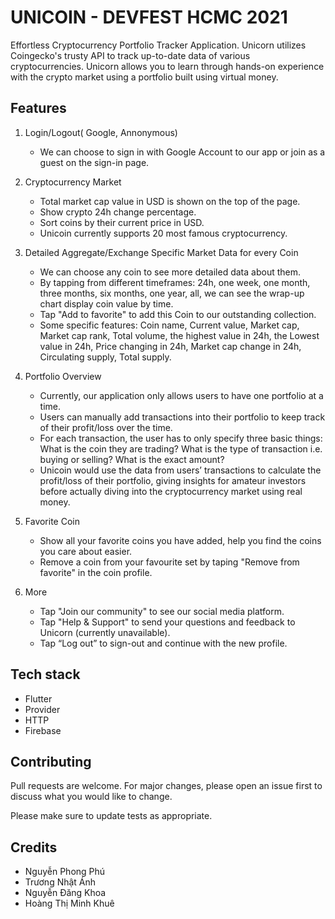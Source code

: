 # UNICOIN - DEVFEST HCMC 2021

Effortless Cryptocurrency Portfolio Tracker Application. Unicorn utilizes Coingecko's trusty API to track up-to-date data of various cryptocurrencies. Unicorn allows you to learn through hands-on experience with the crypto market using a portfolio built using virtual money.

## Features

1. Login/Logout( Google, Annonymous)
    * We can choose to sign in with Google Account to our app or join as a guest on the sign-in page.

2. Cryptocurrency Market
    * Total market cap value in USD is shown on the top of the page.
    * Show crypto 24h change percentage.
    * Sort coins by their current price in USD.
    * Unicoin currently supports 20 most famous cryptocurrency.

3. Detailed Aggregate/Exchange Specific Market Data for every Coin
    * We can choose any coin to see more detailed data about them.
    * By tapping from different timeframes: 24h, one week, one month, three months, six months, one year, all, we can see the wrap-up chart display coin value by time.
    * Tap "Add to favorite" to add this Coin to our outstanding collection.
    * Some specific features: Coin name, Current value, Market cap, Market cap rank, Total volume, the highest value in 24h, the Lowest value in 24h, Price changing in 24h, Market cap change in 24h, Circulating supply, Total supply.

4. Portfolio Overview
    * Currently, our application only allows users to have one portfolio at a time.
    * Users can manually add transactions into their portfolio to keep track of their profit/loss over the time.
    * For each transaction, the user has to only specify three basic things: What is the coin they are trading? What is the type of transaction i.e. buying or selling? What is the exact amount?
    * Unicoin would use the data from users’ transactions to calculate the profit/loss of their portfolio, giving insights for amateur investors before actually diving into the cryptocurrency market using real money.

5. Favorite Coin
    * Show all your favorite coins you have added, help you find the coins you care about easier.
    * Remove a coin from your favourite set by taping "Remove from favorite" in the coin profile.

6. More
    * Tap "Join our community" to see our social media platform. 
    * Tap "Help & Support" to send your questions and feedback to Unicorn (currently unavailable).
    * Tap “Log out” to sign-out and continue with the new profile. 

## Tech stack

- Flutter
- Provider
- HTTP
- Firebase

## Contributing
Pull requests are welcome. For major changes, please open an issue first to discuss what you would like to change.

Please make sure to update tests as appropriate.

## Credits

- Nguyễn Phong Phú
- Trương Nhật Ánh
- Nguyễn Đăng Khoa
- Hoàng Thị Minh Khuê
